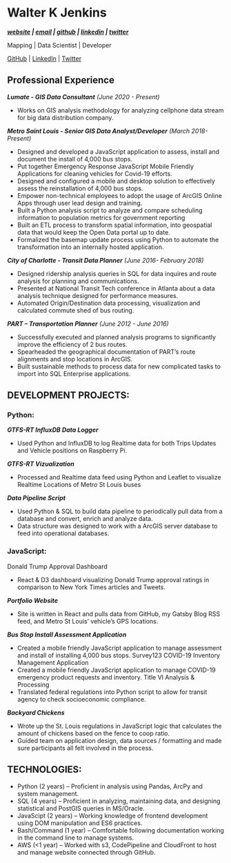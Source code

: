 # Walter K Jenkins
***[website](walterkjenkins.com) | [email](mailto:walter.k.jenkins@gmail.com) | [github](git.walterkjenkins.com) | [linkedin](linkedin.walterkjenkins.com) | [twitter](twitter.walterkjenkins.com)***

 Mapping | Data Scientist | Developer 

<div id="webaddress">
<p><a href="mailto:walter.k.jenkins@gmail.com>walter.k.jenkins@gmail.com</a> | <a href="git.walterkjenkins.com">GitHub</a> | <a href="linkedin.walterkjenkins.com">LinkedIn</a> | <a href="twitter.walterkjenkins.com">Twitter</a></p>
</div>

## Professional Experience

***Lumate - GIS Data Consultant*** _(June 2020 - Present)_ 
- Works on GIS analysis methodology for analyzing cellphone data stream for big data distribution company.


***Metro Saint Louis -  Senior GIS Data Analyst/Developer*** _(March 2018- Present)_
- Designed and developed a JavaScript application to assess, install and document the install of 4,000 bus stops.
- Put together Emergency Response JavaScript Mobile Friendly Applications for cleaning vehicles for Covid-19 efforts. 
- Designed and configured a mobile and desktop solution to effectively assess the reinstallation of 4,000 bus stops.
- Empower non-technical employees to adopt the usage of ArcGIS Online Apps through user lead design and training.
- Built a Python analysis script to analyze and compare scheduling information to population metrics for government reporting
- Built an ETL process to transform spatial information, into geospatial data that would keep the Open Data portal up to date.
- Formalized the basemap update process using Python to automate the transformation into an internally hosted application.


***City of Charlotte - Transit Data Planner*** _(June 2016- February 2018)_
- Designed ridership analysis queries in SQL for data inquires and route analysis for planning and communications.
- Presented at National Transit Tech conference in Atlanta about a data analysis technique designed for performance measures. 
- Automated Origin/Destination data processing, visualization and calculated commute shed of bus routing. 

***PART – Transportation Planner***	_(June 2012 - June 2016)_
- Successfully executed and planned analysis programs to significantly improve the efficiency of 2 bus routes. 
- Spearheaded the geographical documentation of PART’s route alignments and stop locations in ArcGIS. 
- Built sustainable methods to process data for new complicated tasks to import into SQL Enterprise applications. 


## DEVELOPMENT PROJECTS: 
### Python:
***GTFS-RT InfluxDB Data Logger***
- Used Python and InfluxDB to log Realtime data for both Trips Updates and Vehicle positions on Raspberry Pi.

***GTFS-RT Vizualization***
- Processed and Realtime data feed using Python and Leaflet to visualize Realtime Locations of Metro St Louis buses

***Data Pipeline Script***
- Used Python & SQL to build data pipeline to periodically pull data from a database and convert, enrich and analyze data.
- Data structure was designed to work with a ArcGIS server database to feed into operational databases. 
### JavaScript:
Donald Trump Approval Dashboard
- React & D3 dashboard visualizing Donald Trump approval ratings in comparison to New York Times articles and Tweets.

***Portfolio Website***
- Site is written in React and pulls data from GitHub, my Gatsby Blog RSS feed, and Metro St Louis’ vehicle’s GPS locations. 

***Bus Stop Install Assessment Application***
- Created a mobile friendly JavaScript application to manage assessment and install of installing 4,000 bus stops. 
Survey123 COVID-19 Inventory Management Application
- Created a mobile friendly JavaScript application to manage COVID-19 emergency product requests and inventory.
   Title VI Analysis & Processing
- Translated federal regulations into Python script to allow for transit agency to check socioeconomic compliance.

***Backyard Chickens***
- Wrote up the St. Louis regulations in JavaScript logic that calculates the amount of chickens based on the fence to coop ratio.
- Guided team on application design, data sources / formatting and made sure participants all felt involved in the process.

## TECHNOLOGIES:
- Python (2 years)  – Proficient in analysis using Pandas, ArcPy and system management.
- SQL (4 years) – Proficient in analyzing, maintaining data, and designing statistical and PostGIS queries in MS/Oracle.
- JavaScipt (2 years) – Working knowledge of frontend development using DOM manipulation and ES6 practices.
- Bash/Command  (1 year) – Comfortable following documentation working in the command line to manage systems.
- AWS (<1 year) – Worked with s3, CodePipeline and CloudFront to host and manage website connected through GitHub.




<!-- ### Footer

Last updated: August 2020 -->


